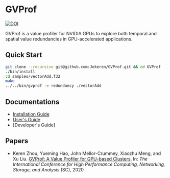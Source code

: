 # GVProf

[![DOI](https://zenodo.org/badge/194196140.svg)](https://zenodo.org/badge/latestdoi/194196140)

GVProf is a value profiler for NVIDIA GPUs to explore both temporal and spatial value redundancies in GPU-accelerated applications.

## Quick Start

```bash
git clone --recursive git@github.com:Jokeren/GVProf.git && cd GVProf
./bin/install
cd samples/vectorAdd.f32
make
../../bin/gvprof -e redundancy ./vectorAdd
```

## Documentations

- [Installation Guide](https://github.com/Jokeren/GVProf/blob/master/INSTALL.md)
- [User's Guide](https://github.com/Jokeren/GVProf/blob/master/MANUAL.md)
- [Developer's Guide]

## Papers

- Keren Zhou, Yueming Hao, John Mellor-Crummey, Xiaozhu Meng, and Xu Liu. [GVProf: A Value Profiler for GPU-based Clusters](https://sc20.supercomputing.org/presentation/?sess=sess164&id=pap359#038;id=pap359). In: *The International Conference for High Performance Computing, Networking, Storage, and Analysis* (SC), 2020
